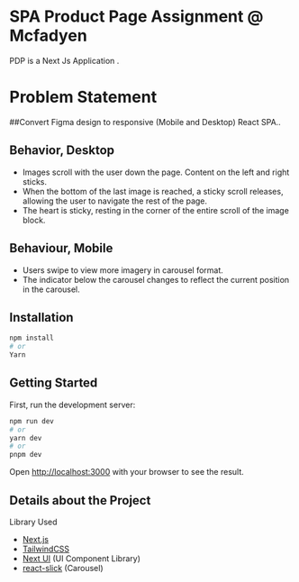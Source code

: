 # SPA Product Page Assignment @ Mcfadyen

PDP is a Next Js Application .

# Problem Statement 

##Convert Figma design to responsive (Mobile and Desktop) React SPA..

## Behavior, Desktop
* Images scroll with the user down the page. Content on the left and right sticks.
* When the bottom of the last image is reached, a sticky scroll releases, allowing the user to navigate the rest of the page. 
* The heart is sticky, resting in the corner of the entire scroll of the image block.

## Behaviour, Mobile
* Users swipe to view more imagery in carousel format.
* The indicator below the carousel changes to reflect the current position in the carousel.

## Installation


```bash
npm install
# or 
Yarn 
```

## Getting Started
First, run the development server:
```python
npm run dev
# or
yarn dev
# or
pnpm dev

```
Open [http://localhost:3000]() with your browser to see the result.
## Details about the Project
Library Used

* [Next.js](https://nextjs.org/)
* [TailwindCSS](https://tailwindcss.com/docs/installation) 
* [Next UI](https://nextui.org/) (UI Component Library)
* [react-slick](https://github.com/akiran/react-slick) (Carousel)

